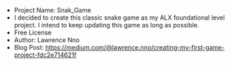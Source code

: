 * Project Name: Snak_Game
* I decided to create this classic snake game as my ALX foundational level project. I intend to keep updating this game as long as possible.
* Free License
* Author: Lawrence Nno
* Blog Post: <https://medium.com/@lawrence.nno/creating-my-first-game-project-fdc2e714621f>
